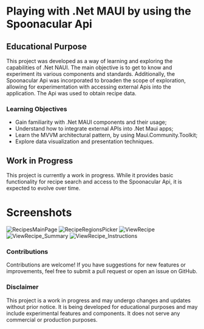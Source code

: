 # Playing with .Net MAUI by using the Spoonacular Api

## Educational Purpose

This project was developed as a way of learning and exploring the capabilities of .Net NAUI. 
The main objective is to get to know and experiment its various components and standards. 
Additionally, the Spoonacular Api was incorporated to broaden the scope of exploration, allowing for experimentation with accessing external Apis into the application.
The Api was used to obtain recipe data.

### Learning Objectives

- Gain familiarity with .Net MAUI components and their usage;
- Understand how to integrate external APIs into .Net Maui apps;
- Learn the MVVM architectural pattern, by using Maui.Community.Toolkit;
- Explore data visualization and presentation techniques.

## Work in Progress

This project is currently a work in progress. While it provides basic functionality for recipe search and access to the Spoonacular Api, it is expected to evolve over time.

# Screenshots

![RecipesMainPage](https://github.com/user-attachments/assets/4aedc81f-c38f-4589-b84a-06deb88a0814)
![RecipeRegionsPicker](https://github.com/user-attachments/assets/9f141cf2-d49d-4982-8a08-266c7a36a5ce)
![ViewRecipe](https://github.com/user-attachments/assets/68908bd8-49f9-462d-a03d-3eb4365155df)
![ViewRecipe_Summary](https://github.com/user-attachments/assets/fbe99f0a-0d37-4f76-925f-3981160f19e2)
![ViewRecipe_Instructions](https://github.com/user-attachments/assets/c7e78f35-14c3-4d08-bde5-c73af327888d)

### Contributions

Contributions are welcome! If you have suggestions for new features or improvements, feel free to submit a pull request or open an issue on GitHub.

### Disclaimer

This project is a work in progress and may undergo changes and updates without prior notice. It is being developed for educational purposes and may include experimental features and components.
It does not serve any commercial or production purposes.
